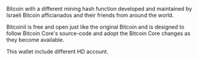 Bitcoin with a different mining hash function developed and maintained by Israeli Bitcoin afficianados and their friends from around the world.

Bitcoinil is free and open just like the original Bitcoin and is designed to follow Bitcoin Core's source-code and adopt the Bitcoin Core changes as they become available.

This wallet include different HD account.

